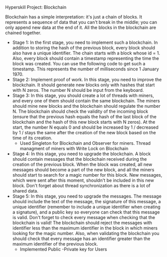 Hyperskill Project: Blockchain

Blockchain has a simple interpretation: it's just a chain of blocks. It represents a sequence of data that you can't
break in the middle; you can only append new data at the end of it. All the blocks in the blockchain are chained
together.

- Stage 1: In the first stage, you need to implement such a blockchain. In addition to storing the hash of the previous
  block, every block should also have a unique identifier. The chain starts with a block whose id = 1. Also, every block
  should contain a timestamp representing the time the block was created. You can use the following code to get such a
  timestamp. This represents the number of milliseconds since 1 January 1970.
- Stage 2: Implement proof of work. In this stage, you need to improve the blockchain. It should generate new blocks
  only with hashes that start with N zeros. The number N should be input from the keyboard.
- Stage 3: In this stage, you should create a lot of threads with miners, and every one of them should contain the same
  blockchain. The miners should mine new blocks and the blockchain should regulate the number N. The blockchain should
  check the validity of the incoming block (ensure that the previous hash equals the hash of the last block of the
  blockchain and the hash of this new block starts with N zeros). At the start, the number N equals 0 and should be
  increased by 1 / decreased by 1 / stays the same after the creation of the new block based on the time of its
  creation.
    - Used Singleton for Blockchain and Observer for miners. Thread managment of miners with Write Lock on Blockchain
- Stage 4:  In this stage, you need to upgrade the blockchain. A block should contain messages that the blockchain
  received during the creation of the previous block. When the block was created, all new messages should become a part
  of the new block, and all the miners should start to search for a magic number for this block. New messages, which
  were sent after this moment, shouldn't be included in this new block. Don't forget about thread synchronization as
  there is a lot of shared data.
- Stage 5: In this stage, you need to upgrade the messages. The message should include the text of the message, the
  signature of this message, a unique identifier (remember to include a unique identifier when creating a signature),
  and a public key so everyone can check that this message is valid. Don't forget to check every message when checking
  that the blockchain is valid! The blockchain should reject the messages with identifier less than the maximum
  identifier in the block in which miners looking for the magic number. Also, when validating the blockchain you should
  check that every message has an identifier greater than the maximum identifier of the previous block.
    - Implemented Public -Private key for Users